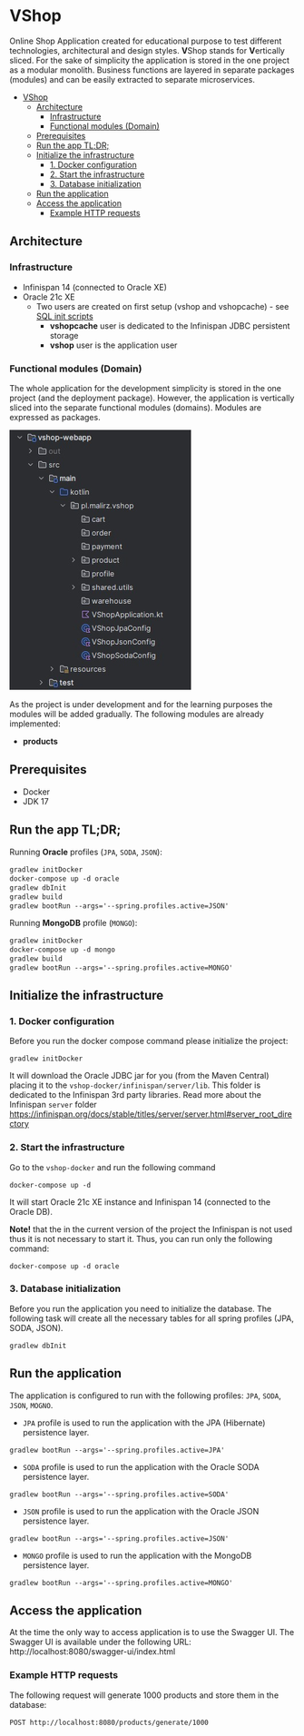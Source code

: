 # VShop

Online Shop Application created for educational purpose to test different technologies, architectural and design styles.
**V**Shop stands for **V**ertically sliced. For the sake of simplicity the application is stored in the one project 
as a modular monolith. Business functions are layered in separate packages (modules) and can be easily extracted to 
separate microservices.

<!-- TOC -->
* [VShop](#vshop)
  * [Architecture](#architecture)
    * [Infrastructure](#infrastructure)
    * [Functional modules (Domain)](#functional-modules-domain)
  * [Prerequisites](#prerequisites)
  * [Run the app TL;DR;](#run-the-app-tldr)
  * [Initialize the infrastructure](#initialize-the-infrastructure)
    * [1. Docker configuration](#1-docker-configuration)
    * [2. Start the infrastructure](#2-start-the-infrastructure)
    * [3. Database initialization](#3-database-initialization)
  * [Run the application](#run-the-application)
  * [Access the application](#access-the-application)
    * [Example HTTP requests](#example-http-requests)
<!-- TOC -->

## Architecture

### Infrastructure

- Infinispan 14 (connected to Oracle XE)
- Oracle 21c XE
    - Two users are created on first setup (vshop and vshopcache) -
      see [SQL init scripts](./vshop-docker/oracle/scripts/setup)
        - **vshopcache** user is dedicated to the Infinispan JDBC persistent storage
        - **vshop** user is the application user

### Functional modules (Domain)

The whole application for the development simplicity is stored in the one project (and the deployment package). However,
the application is vertically sliced into the separate functional modules (domains). Modules are expressed as packages.

![vshop-packages-listing.jpg](docs/images/vshop-packages-listing.jpg)

As the project is under development and for the learning purposes the modules will be added gradually.
The following modules are already implemented:
- **products**

## Prerequisites

- Docker
- JDK 17

## Run the app TL;DR;

Running **Oracle** profiles (`JPA`, `SODA`, `JSON`):
```shell
gradlew initDocker
docker-compose up -d oracle
gradlew dbInit
gradlew build
gradlew bootRun --args='--spring.profiles.active=JSON'
```
Running **MongoDB** profile (`MONGO`):
```shell
gradlew initDocker
docker-compose up -d mongo
gradlew build
gradlew bootRun --args='--spring.profiles.active=MONGO'
```

## Initialize the infrastructure

### 1. Docker configuration

Before you run the docker compose command please initialize the project:

```shell
gradlew initDocker
```

It will download the Oracle JDBC jar for you (from the Maven Central) placing it to
the `vshop-docker/infinispan/server/lib`. This folder is dedicated to the Infinispan 3rd party libraries. Read more
about the Infinispan `server`
folder https://infinispan.org/docs/stable/titles/server/server.html#server_root_directory

### 2. Start the infrastructure

Go to the `vshop-docker` and run the following command

```shell
docker-compose up -d
```

It will start Oracle 21c XE instance and Infinispan 14 (connected to the Oracle DB).

**Note!** that the in the current version of the project the Infinispan is not used thus it is not necessary to start
it. Thus, you can run only the following command:

```shell
docker-compose up -d oracle
```

### 3. Database initialization

Before you run the application you need to initialize the database. The following task will create all the necessary
tables for all spring profiles (JPA, SODA, JSON).

```shell
gradlew dbInit
```

## Run the application

The application is configured to run with the following profiles: `JPA`, `SODA`, `JSON`, `MOGNO`.

- `JPA` profile is used to run the application with the JPA (Hibernate) persistence layer.

```shell
gradlew bootRun --args='--spring.profiles.active=JPA'
```

- `SODA` profile is used to run the application with the Oracle SODA persistence layer.

 ```shell
gradlew bootRun --args='--spring.profiles.active=SODA'
```

- `JSON` profile is used to run the application with the Oracle JSON persistence layer.

```shell
gradlew bootRun --args='--spring.profiles.active=JSON'
```

- `MONGO` profile is used to run the application with the MongoDB persistence layer.

```shell
gradlew bootRun --args='--spring.profiles.active=MONGO'
```

## Access the application

At the time the only way to access application is to use the Swagger UI. The Swagger UI is available under the following 
URL: http://localhost:8080/swagger-ui/index.html

### Example HTTP requests

The following request will generate 1000 products and store them in the database:
```http request
POST http://localhost:8080/products/generate/1000
```